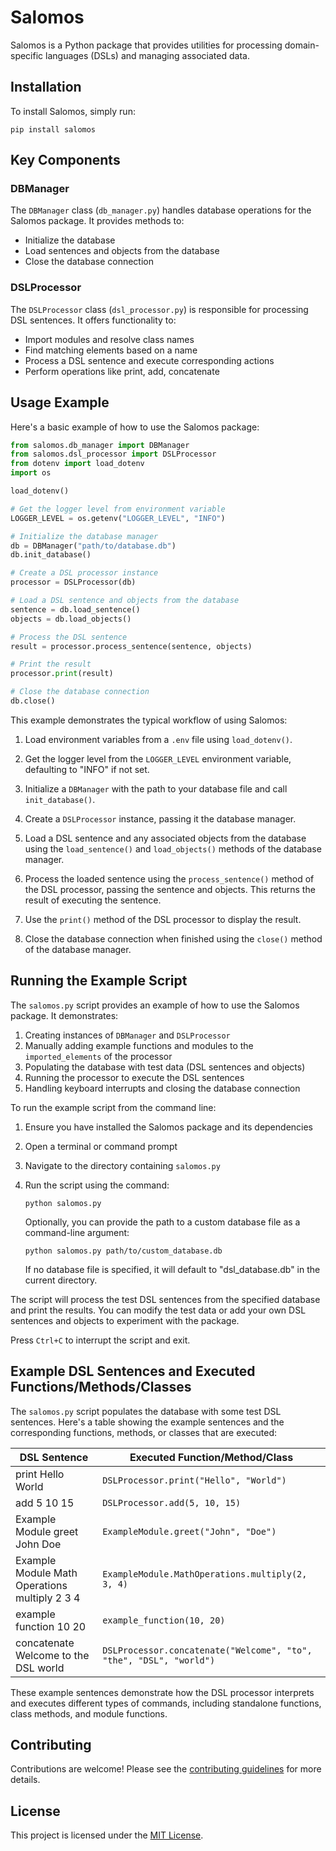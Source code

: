 # Salomos

Salomos is a Python package that provides utilities for processing domain-specific languages (DSLs) and managing associated data.

## Installation

To install Salomos, simply run:

```
pip install salomos
```

## Key Components

### DBManager

The `DBManager` class (`db_manager.py`) handles database operations for the Salomos package. It provides methods to:

- Initialize the database
- Load sentences and objects from the database
- Close the database connection

### DSLProcessor 

The `DSLProcessor` class (`dsl_processor.py`) is responsible for processing DSL sentences. It offers functionality to:

- Import modules and resolve class names
- Find matching elements based on a name
- Process a DSL sentence and execute corresponding actions
- Perform operations like print, add, concatenate

## Usage Example

Here's a basic example of how to use the Salomos package:

```python
from salomos.db_manager import DBManager
from salomos.dsl_processor import DSLProcessor
from dotenv import load_dotenv
import os

load_dotenv()

# Get the logger level from environment variable
LOGGER_LEVEL = os.getenv("LOGGER_LEVEL", "INFO")

# Initialize the database manager
db = DBManager("path/to/database.db")
db.init_database()

# Create a DSL processor instance
processor = DSLProcessor(db)

# Load a DSL sentence and objects from the database
sentence = db.load_sentence()
objects = db.load_objects()

# Process the DSL sentence
result = processor.process_sentence(sentence, objects)

# Print the result
processor.print(result)

# Close the database connection
db.close()
```

This example demonstrates the typical workflow of using Salomos:

1. Load environment variables from a `.env` file using `load_dotenv()`.

2. Get the logger level from the `LOGGER_LEVEL` environment variable, defaulting to "INFO" if not set.

3. Initialize a `DBManager` with the path to your database file and call `init_database()`.

4. Create a `DSLProcessor` instance, passing it the database manager. 

5. Load a DSL sentence and any associated objects from the database using the `load_sentence()` and `load_objects()` methods of the database manager.

6. Process the loaded sentence using the `process_sentence()` method of the DSL processor, passing the sentence and objects. This returns the result of executing the sentence.

7. Use the `print()` method of the DSL processor to display the result.

8. Close the database connection when finished using the `close()` method of the database manager.

## Running the Example Script

The `salomos.py` script provides an example of how to use the Salomos package. It demonstrates:

1. Creating instances of `DBManager` and `DSLProcessor`
2. Manually adding example functions and modules to the `imported_elements` of the processor
3. Populating the database with test data (DSL sentences and objects)
4. Running the processor to execute the DSL sentences
5. Handling keyboard interrupts and closing the database connection

To run the example script from the command line:

1. Ensure you have installed the Salomos package and its dependencies
2. Open a terminal or command prompt
3. Navigate to the directory containing `salomos.py`
4. Run the script using the command:

   ```
   python salomos.py
   ```

   Optionally, you can provide the path to a custom database file as a command-line argument:

   ```
   python salomos.py path/to/custom_database.db
   ```

   If no database file is specified, it will default to "dsl_database.db" in the current directory.

The script will process the test DSL sentences from the specified database and print the results. You can modify the test data or add your own DSL sentences and objects to experiment with the package.

Press `Ctrl+C` to interrupt the script and exit.

## Example DSL Sentences and Executed Functions/Methods/Classes

The `salomos.py` script populates the database with some test DSL sentences. Here's a table showing the example sentences and the corresponding functions, methods, or classes that are executed:

| DSL Sentence                                | Executed Function/Method/Class                                 |
|---------------------------------------------|----------------------------------------------------------------|
| print Hello World                           | `DSLProcessor.print("Hello", "World")`                         |
| add 5 10 15                                 | `DSLProcessor.add(5, 10, 15)`                                  |
| Example Module greet John Doe               | `ExampleModule.greet("John", "Doe")`                           |
| Example Module Math Operations multiply 2 3 4 | `ExampleModule.MathOperations.multiply(2, 3, 4)`               |
| example function 10 20                      | `example_function(10, 20)`                                     |
| concatenate Welcome to the DSL world        | `DSLProcessor.concatenate("Welcome", "to", "the", "DSL", "world")` |

These example sentences demonstrate how the DSL processor interprets and executes different types of commands, including standalone functions, class methods, and module functions.

## Contributing

Contributions are welcome! Please see the [contributing guidelines](CONTRIBUTING.md) for more details.

## License

This project is licensed under the [MIT License](LICENSE).
